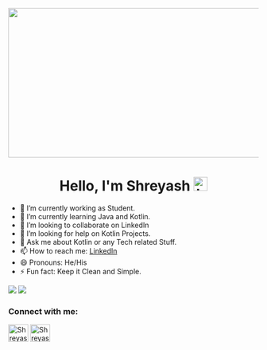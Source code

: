 <p align="center">
  <img width="1500" height="300" src="https://user-images.githubusercontent.com/62322907/109428673-0ebff200-7a1e-11eb-820d-25cad5ee6db8.gif">
</p>

<h1 align="center"> Hello, I'm Shreyash <img src="https://user-images.githubusercontent.com/1303154/88677602-1635ba80-d120-11ea-84d8-d263ba5fc3c0.gif" width="28px" alt="hi"></h1>

- 🔭 I’m currently working as Student.
- 🌱 I’m currently learning Java and Kotlin.
- 👯 I’m looking to collaborate on LinkedIn
- 🤔 I’m looking for help on Kotlin Projects.
- 💬 Ask me about Kotlin or any Tech related Stuff.
- 📫 How to reach me: [LinkedIn](https://www.linkedin.com/in/shreyash-asati-28052a168/)
- 😄 Pronouns: He/His
- ⚡ Fun fact: Keep it Clean and Simple.

<img src = "https://github-readme-stats.vercel.app/api?username=shreyash41">
<img src = "https://github-readme-stats.vercel.app/api/top-langs/?username=Shreyash41&layout=compact">

<h3 align="left">Connect with me:</h3>
<p align="left">
<a href="https://www.linkedin.com/in/shreyash-asati-28052a168/" target="blank"><img align="center" src="https://user-images.githubusercontent.com/62322907/109429215-9870bf00-7a20-11eb-8687-e7a8e84af112.png" alt="ShreyashAsati" height="35" width="40" /></a>
<a href="https://www.quora.com/profile/Shreyash-Asati" target="blank"><img align="center" src="https://user-images.githubusercontent.com/62322907/109429046-dde0bc80-7a1f-11eb-857a-15d272742974.png" alt="ShreyashAsati" height="35" width="40" /></a>
</p>

